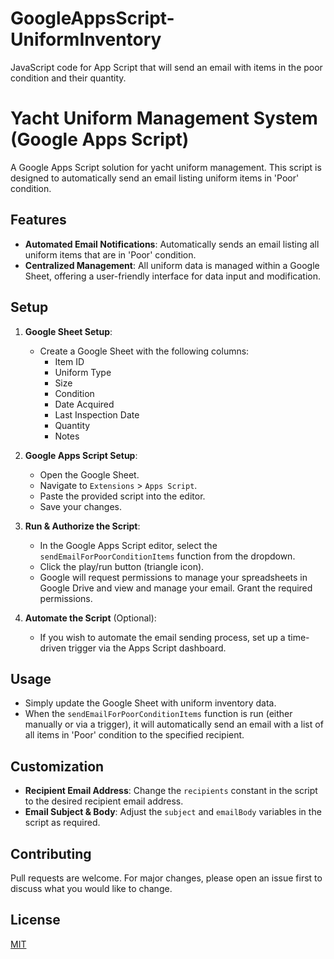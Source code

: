 # GoogleAppsScript-UniformInventory
JavaScript code for App Script that will send an email with items in the poor condition and their quantity.
# Yacht Uniform Management System (Google Apps Script)

A Google Apps Script solution for yacht uniform management. This script is designed to automatically send an email listing uniform items in 'Poor' condition.

## Features

- **Automated Email Notifications**: Automatically sends an email listing all uniform items that are in 'Poor' condition.
- **Centralized Management**: All uniform data is managed within a Google Sheet, offering a user-friendly interface for data input and modification.

## Setup

1. **Google Sheet Setup**:
    - Create a Google Sheet with the following columns:
        - Item ID
        - Uniform Type
        - Size
        - Condition
        - Date Acquired
        - Last Inspection Date
        - Quantity
        - Notes

2. **Google Apps Script Setup**:
    - Open the Google Sheet.
    - Navigate to `Extensions` > `Apps Script`.
    - Paste the provided script into the editor.
    - Save your changes.

3. **Run & Authorize the Script**:
    - In the Google Apps Script editor, select the `sendEmailForPoorConditionItems` function from the dropdown.
    - Click the play/run button (triangle icon).
    - Google will request permissions to manage your spreadsheets in Google Drive and view and manage your email. Grant the required permissions.

4. **Automate the Script** (Optional):
    - If you wish to automate the email sending process, set up a time-driven trigger via the Apps Script dashboard.

## Usage

- Simply update the Google Sheet with uniform inventory data. 
- When the `sendEmailForPoorConditionItems` function is run (either manually or via a trigger), it will automatically send an email with a list of all items in 'Poor' condition to the specified recipient.

## Customization

- **Recipient Email Address**: Change the `recipients` constant in the script to the desired recipient email address.
- **Email Subject & Body**: Adjust the `subject` and `emailBody` variables in the script as required.

## Contributing

Pull requests are welcome. For major changes, please open an issue first to discuss what you would like to change.

## License

[MIT](https://choosealicense.com/licenses/mit/)

